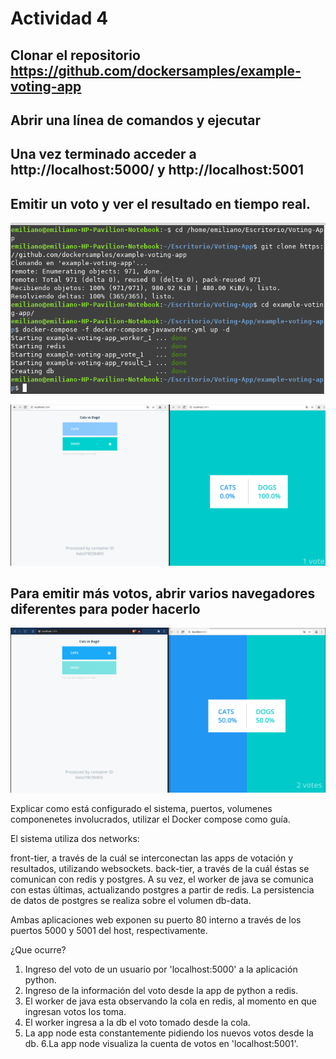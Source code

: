 # Actividad 4 

## Clonar el repositorio https://github.com/dockersamples/example-voting-app

## Abrir una línea de comandos y ejecutar

## Una vez terminado acceder a http://localhost:5000/ y http://localhost:5001
## Emitir un voto y ver el resultado en tiempo real.

![captura9](https://github.com/EmiCussino/Ing-Soft-3/blob/faa10e81cbed0739af751a399501dc645a207835/Practico-03/images/captura9.png)


![captura10](https://github.com/EmiCussino/Ing-Soft-3/blob/faa10e81cbed0739af751a399501dc645a207835/Practico-03/images/captura10.png)


## Para emitir más votos, abrir varios navegadores diferentes para poder hacerlo

![captura11](https://github.com/EmiCussino/Ing-Soft-3/blob/faa10e81cbed0739af751a399501dc645a207835/Practico-03/images/captura11.png)


Explicar como está configurado el sistema, puertos, volumenes componenetes involucrados, utilizar el Docker compose como guía.

El sistema utiliza dos networks:

front-tier, a través de la cuál se interconectan las apps de votación y resultados, utilizando websockets.
back-tier, a través de la cuál éstas se comunican con redis y postgres. A su vez, el worker de java se comunica con estas últimas, actualizando postgres a partir de redis.
La persistencia de datos de postgres se realiza sobre el volumen db-data.

Ambas aplicaciones web exponen su puerto 80 interno a través de los puertos 5000 y 5001 del host, respectivamente.

¿Que ocurre?
1. Ingreso del voto de un usuario por 'localhost:5000' a la aplicación python.
2. Ingreso de la información del voto desde la app de python a redis.
3. El worker de java esta observando la cola en redis, al momento en que ingresan votos los toma.
4. El worker ingresa a la db el voto tomado desde la cola.
5. La app node esta constantemente pidiendo los nuevos votos desde la db.
6.La app node visualiza la cuenta de votos en 'localhost:5001'.